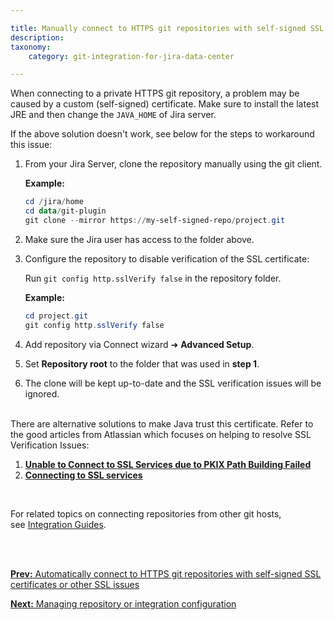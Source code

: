 ```yaml
---

title: Manually connect to HTTPS git repositories with self-signed SSL certificates or other SSL issues
description:
taxonomy:
    category: git-integration-for-jira-data-center

---
```


When connecting to a private HTTPS git repository, a problem may be caused by a custom (self-signed) certificate. Make sure to install the latest JRE and then change the `JAVA_HOME` of Jira server.

If the above solution doesn't work, see below for the steps to workaround this issue:

1.  From your Jira Server, clone the repository manually using the git client.

    **Example:**

    ```powershell
    cd /jira/home
    cd data/git-plugin
    git clone --mirror https://my-self-signed-repo/project.git
    ```

2.  Make sure the Jira user has access to the folder above.

3.  Configure the repository to disable verification of the SSL certificate:

    Run `git config http.sslVerify false` in the repository folder.

    **Example:**

    ```powershell
    cd project.git
    git config http.sslVerify false
    ```

4.  Add repository via Connect wizard ➜ **Advanced Setup**.

5.  Set **Repository root** to the folder that was used in **step 1**.

6.  The clone will be kept up-to-date and the SSL verification issues will be ignored.

<br>
There are alternative solutions to make Java trust this certificate. Refer to the good articles from Atlassian which focuses on helping to resolve SSL Verification Issues:

<ol>
    <li>
        <a href='https://confluence.atlassian.com/kb/unable-to-connect-to-ssl-services-due-to-pkix-path-building-failed-779355358.html' target='_blank'><b>Unable to Connect to SSL Services due to PKIX Path Building Failed</b></a>
    </li>
    <li>
        <a href='https://confluence.atlassian.com/jira/connecting-to-ssl-services-117455.html' target='_blank'><b>Connecting to SSL services</b></a>
    </li>
</ol>

<p>&nbsp;</p>

<div class="bbb-callout bbb--info">
    <div class="irow">
    <div class="ilogobox">
        <span class="logoimg"></span>
    </div>
    <div class="imsgbox">
        For related topics on connecting repositories from other git hosts, see <a href='/git-integration-for-jira-data-center/integration-guides-gij-self-managed'>Integration Guides</a>.
    </div>
    </div>
</div>
<br>

<p>&nbsp;</p>

[**Prev:** Automatically connect to HTTPS git repositories with self-signed SSL certificates or other SSL issues](/git-integration-for-jira-data-center/automatically-connect-to-HTTPS-git-repositories-with-self-signed-SSL-certificates-or-other-SSL-issues-gij-self-managed)

[**Next:** Managing repository or integration configuration](/git-integration-for-jira-data-center/managing-repository-or-integration-configuration-gij-self-managed)


